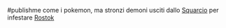 #publishme come i pokemon, ma stronzi
demoni usciti dallo [Squarcio](Squarcio.md) per infestare [Rostok](Rostok.md)

